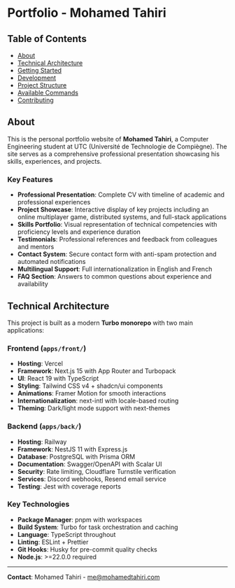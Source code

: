 # Portfolio - Mohamed Tahiri

## Table of Contents

- [About](#about)
- [Technical Architecture](#technical-architecture)
- [Getting Started](#getting-started)
- [Development](#development)
- [Project Structure](#project-structure)
- [Available Commands](#available-commands)
- [Contributing](#contributing)

## About

This is the personal portfolio website of **Mohamed Tahiri**, a Computer Engineering student at UTC (Université de Technologie de Compiègne). The site serves as a comprehensive professional presentation showcasing his skills, experiences, and projects.

### Key Features

- **Professional Presentation**: Complete CV with timeline of academic and professional experiences
- **Project Showcase**: Interactive display of key projects including an online multiplayer game, distributed systems, and full-stack applications
- **Skills Portfolio**: Visual representation of technical competencies with proficiency levels and experience duration
- **Testimonials**: Professional references and feedback from colleagues and mentors
- **Contact System**: Secure contact form with anti-spam protection and automated notifications
- **Multilingual Support**: Full internationalization in English and French
- **FAQ Section**: Answers to common questions about experience and availability

## Technical Architecture

This project is built as a modern **Turbo monorepo** with two main applications:

### Frontend (`apps/front/`)

- **Hosting**: Vercel
- **Framework**: Next.js 15 with App Router and Turbopack
- **UI**: React 19 with TypeScript
- **Styling**: Tailwind CSS v4 + shadcn/ui components
- **Animations**: Framer Motion for smooth interactions
- **Internationalization**: next-intl with locale-based routing
- **Theming**: Dark/light mode support with next-themes

### Backend (`apps/back/`)

- **Hosting**: Railway
- **Framework**: NestJS 11 with Express.js
- **Database**: PostgreSQL with Prisma ORM
- **Documentation**: Swagger/OpenAPI with Scalar UI
- **Security**: Rate limiting, Cloudflare Turnstile verification
- **Services**: Discord webhooks, Resend email service
- **Testing**: Jest with coverage reports

### Key Technologies

- **Package Manager**: pnpm with workspaces
- **Build System**: Turbo for task orchestration and caching
- **Language**: TypeScript throughout
- **Linting**: ESLint + Prettier
- **Git Hooks**: Husky for pre-commit quality checks
- **Node.js**: >=22.0.0 required

---

**Contact**: Mohamed Tahiri - [me@mohamedtahiri.com](mailto:me@mohamedtahiri.com)

